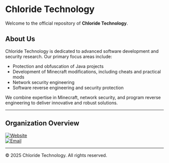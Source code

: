 # Chloride Technology

Welcome to the official repository of **Chloride Technology**.

## About Us

Chloride Technology is dedicated to advanced software development and security research. Our primary focus areas include:

- Protection and obfuscation of Java projects  
- Development of Minecraft modifications, including cheats and practical mods  
- Network security engineering  
- Software reverse engineering and security protection

We combine expertise in Minecraft, network security, and program reverse engineering to deliver innovative and robust solutions.

---

## Organization Overview

[![Website](https://img.shields.io/badge/Website-91net.top-blue)](https://91net.top/)  
[![Email](https://img.shields.io/badge/Email-support@91net.top-green)](mailto:support@91net.top)

---

© 2025 Chloride Technology. All rights reserved.
